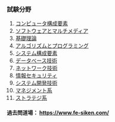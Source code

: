 ### 試験分野
1. [コンピュータ構成要素]()
2. [ソフトウェアとマルチメディア]()
3. [基礎理論]()
4. [アルゴリズムとプログラミング]()
5. [システム構成要素]()
6. [データベース技術]()
7. [ネットワーク技術]()
8. [情報セキュリティ]()
9. [システム開発技術]()
10. [マネジメント系]()
11. [ストラテジ系]()

#### 過去問道場： https://www.fe-siken.com/

